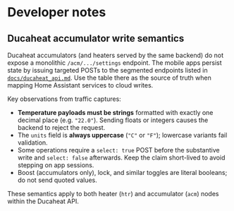# Developer notes

## Ducaheat accumulator write semantics

Ducaheat accumulators (and heaters served by the same backend) do not expose a monolithic
`/acm/.../settings` endpoint. The mobile apps persist state by issuing targeted POSTs to the
segmented endpoints listed in [`docs/ducaheat_api.md`](./ducaheat_api.md). Use the table there as the
source of truth when mapping Home Assistant services to cloud writes.

Key observations from traffic captures:

- **Temperature payloads must be strings** formatted with exactly one decimal place (e.g. `"22.0"`).
  Sending floats or integers causes the backend to reject the request.
- The `units` field is **always uppercase** (`"C"` or `"F"`); lowercase variants fail validation.
- Some operations require a `select: true` POST before the substantive write and `select: false`
  afterwards. Keep the claim short-lived to avoid stepping on app sessions.
- Boost (accumulators only), lock, and similar toggles are literal booleans; do not send quoted values.

These semantics apply to both heater (`htr`) and accumulator (`acm`) nodes within the Ducaheat API.
